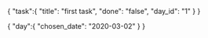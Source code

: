 {
	"task":{
		"title": "first task",
		"done": "false",
		"day_id": "1"
	}
}

{
	"day":{
		"chosen_date": "2020-03-02"
	}
}